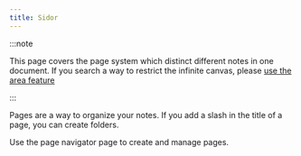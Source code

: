 ```yaml
---
title: Sidor
---
```


:::note

This page covers the page system which distinct different notes in one document. If you search a way to restrict the infinite canvas, please [use the area feature](../area)

:::

Pages are a way to organize your notes.
If you add a slash in the title of a page, you can create folders.

Use the page navigator page to create and manage pages.
